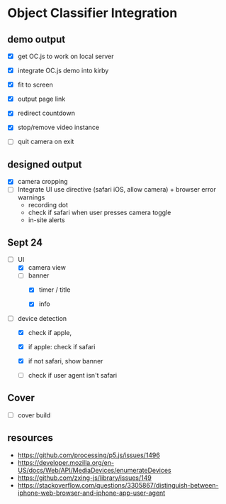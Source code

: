 # Object Classifier Integration

## demo output
- [x] get OC.js to work on local server
- [x] integrate OC.js demo into kirby
- [x] fit to screen
- [x] output page link
- [x] redirect countdown
- [x] stop/remove video instance
- [ ] quit camera on exit


## designed output
- [x] camera cropping
- [ ] Integrate UI use directive (safari iOS, allow camera) + browser error warnings
  - recording dot
  - check if safari when user presses camera toggle
  - in-site alerts



## Sept 24 
- [ ] UI
	- [x] camera view
	- [ ] banner
		- [x] timer / title
		- [x] info



- [ ] device detection
	- [x] check if apple, 
	- [x] if apple: check if safari
	- [x] if not safari, show banner
	- [ ] check if user agent isn't safari






## Cover
- [ ] cover build









## resources
- https://github.com/processing/p5.js/issues/1496
- https://developer.mozilla.org/en-US/docs/Web/API/MediaDevices/enumerateDevices
- https://github.com/zxing-js/library/issues/149
- https://stackoverflow.com/questions/3305867/distinguish-between-iphone-web-browser-and-iphone-app-user-agent

